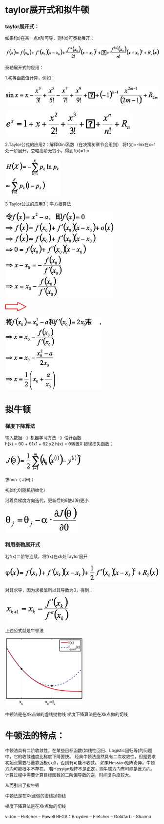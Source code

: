 
# taylor展开式和拟牛顿

### taylor展开式：

如果f(x)在某一点n阶可导，则f(x)可泰勒展开：

![](1.png)

泰勒展开式的应用：

1.初等函数值计算，例如：

![](2.png)

![](3.png)

2.Taylor公式的应用2：解释Gini系数（在决策树章节会用到）
将f(x)=-lnx在x=1处一阶展开，忽略高阶无穷小，得到f(x)≈1-x

![](4.png)

3 Taylor公式的应用3：平方根算法

![](5.png)

![](6.png)

![](7.png)

# 拟牛顿
### 梯度下降算法
输入数据--》机器学习方法--》估计函数  
h(x)  =    θ0      +   θ1x1  + θ2 x2
h(x)  =    θ转置X
错误损失函数：

![](8.png)

求min（ J(θ) ）

初始化θ(随机初始化)

沿着负梯度方向迭代，更新后的θ使J(θ)更小

![](9.png)

### 利用泰勒展开式
若f(x)二阶导连续，将f(x)在xk处Taylor展开

![](10.png)

对其求导，因为求极值所以其导数为0，得到：

![](11.png)

上述公式就是牛顿法


![](12.png)


牛顿法是在Xk点做的虚线抛物线
梯度下降算法是在Xk点做的切线

# 牛顿法的特点：
牛顿法具有二阶收敛性，在某些目标函数(如线性回归、Logistic回归等)的问题中，它的收敛速度比梯度下降要快。
经典牛顿法虽然具有二次收敛性，但是要求初始点需要尽量靠近极小点，否则有可能不收敛。
如果Hessian矩阵奇异，牛顿方向可能根本不存在。
若Hessian矩阵不是正定，则牛顿方向有可能是反方向。
计算过程中需要计算目标函数的二阶偏导数的逆，时间复杂度较大。

从而引出了拟牛顿

牛顿法是在Xk点做的虚线抛物线

梯度下降算法是在Xk点做的切线

vidon – Fletcher – Powell
BFGS：Broyden – Fletcher – Goldfarb - Shanno

